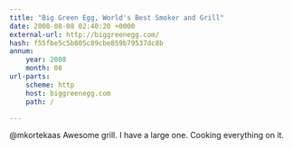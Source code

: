 ```yaml
---
title: "Big Green Egg, World's Best Smoker and Grill"
date: 2008-08-08 02:40:20 +0000
external-url: http://biggreenegg.com/
hash: f55fbe5c5b805c89cbe859b79537dc8b
annum:
    year: 2008
    month: 08
url-parts:
    scheme: http
    host: biggreenegg.com
    path: /

---
```


@mkortekaas Awesome grill. I have a large one. Cooking everything on it. 

